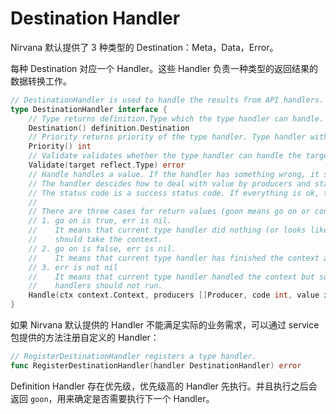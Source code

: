 # Destination Handler

Nirvana 默认提供了 3 种类型的 Destination：Meta，Data，Error。

每种 Destination 对应一个 Handler。这些 Handler 负责一种类型的返回结果的数据转换工作。

```go
// DestinationHandler is used to handle the results from API handlers.
type DestinationHandler interface {
	// Type returns definition.Type which the type handler can handle.
	Destination() definition.Destination
	// Priority returns priority of the type handler. Type handler with higher priority will prior execute.
	Priority() int
	// Validate validates whether the type handler can handle the target type.
	Validate(target reflect.Type) error
	// Handle handles a value. If the handler has something wrong, it should return an error.
	// The handler descides how to deal with value by producers and status code.
	// The status code is a success status code. If everything is ok, the handler should use the status code.
	//
	// There are three cases for return values (goon means go on or continue):
	// 1. go on is true, err is nil.
	//    It means that current type handler did nothing (or looks like did nothing) and next type handler
	//    should take the context.
	// 2. go on is false, err is nil.
	//    It means that current type handler has finished the context and next type handler should not run.
	// 3. err is not nil
	//    It means that current type handler handled the context but something wrong. All subsequent type
	//    handlers should not run.
	Handle(ctx context.Context, producers []Producer, code int, value interface{}) (goon bool, err error)
}
```

如果 Nirvana 默认提供的 Handler 不能满足实际的业务需求，可以通过 service 包提供的方法注册自定义的 Handler：
```go
// RegisterDestinationHandler registers a type handler.
func RegisterDestinationHandler(handler DestinationHandler) error
```

Definition Handler 存在优先级，优先级高的 Handler 先执行。并且执行之后会返回 `goon`，用来确定是否需要执行下一个 Handler。
 

